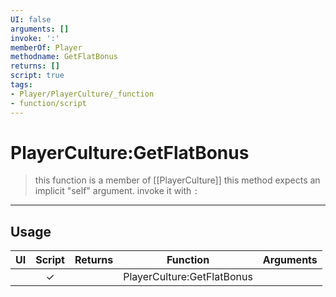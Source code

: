 ```yaml
---
UI: false
arguments: []
invoke: ':'
memberOf: Player
methodname: GetFlatBonus
returns: []
script: true
tags:
- Player/PlayerCulture/_function
- function/script
---
```

# PlayerCulture:GetFlatBonus
> this function is a member of [[PlayerCulture]]
> this method expects an implicit "self" argument. invoke it with `:`
-----
## Usage
|  UI | Script | Returns | Function | Arguments |
|:---:|:------:|-------:|:--------:|:---------|
| |✓||PlayerCulture:GetFlatBonus||
